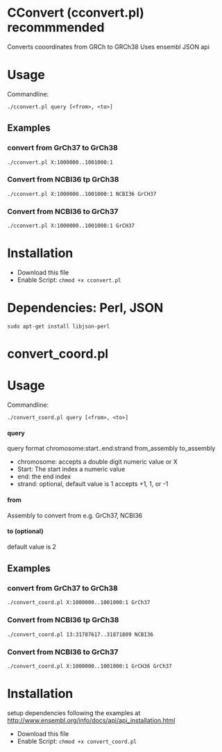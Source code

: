 # CConvert (cconvert.pl) recommmended

Converts cooordinates from GRCh to GRCh38
Uses ensembl JSON api


# Usage
 Commandline:
 
`./cconvert.pl query [<from>, <to>]`

## Examples

### convert from GrCh37 to GrCh38
`./cconvert.pl X:1000000..1001000:1`

### Convert from NCBI36 tp GrCh38
`./cconvert.pl X:1000000..1001000:1 NCBI36 GrCH37`

### Convert from NCBI36 to GrCh37
`./cconvert.pl X:1000000..1001000:1 GrCH37`

# Installation

* Download this file
* Enable Script: 
`chmod +x cconvert.pl`

# Dependencies: Perl, JSON

`sudo apt-get install libjson-perl`


# convert_coord.pl

# Usage
 Commandline:
 
`./convert_coord.pl query [<from>, <to>]`
#### query
query format chromosome:start..end:strand from_assembly to_assembly
* chromosome: accepts a double digit numeric value or X
* Start: The start index a numeric value
* end: the end index
* strand: optional, default value is 1 accepts +1, 1, or -1

#### from
Assembly to convert from e.g. GrCh37, NCBI36

#### to (optional)
default value is 2

## Examples

### convert from GrCh37 to GrCh38
`./convert_coord.pl X:1000000..1001000:1 GrCh37`

### Convert from NCBI36 tp GrCh38
`./convert_coord.pl 13:31787617..31871809 NCBI36`

### Convert from NCBI36 to GrCh37
`./convert_coord.pl X:1000000..1001000:1 GrCH36 GrCh37`

# Installation
setup dependencies following the examples at http://www.ensembl.org/info/docs/api/api_installation.html
* Download this file
* Enable Script: 
`chmod +x convert_coord.pl`



